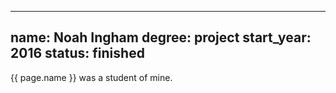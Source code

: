 -----
name: Noah Ingham
degree: project
start_year: 2016
status: finished
---

{{ page.name }} was a student of mine.
